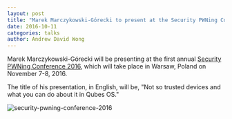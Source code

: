 ```yaml
---
layout: post
title: "Marek Marczykowski-Górecki to present at the Security PWNing Conference 2016"
date: 2016-10-11
categories: talks
author: Andrew David Wong
---
```


Marek Marczykowski-Górecki will be presenting at the first annual [Security
PWNing Conference 2016](https://www.instytutpwn.pl/konferencja/pwning2016/),
which will take place in Warsaw, Poland on November 7-8, 2016.

The title of his presentation, in English, will be, "Not so trusted devices and
what you can do about it in Qubes OS."

![security-pwning-conference-2016](/attachment/wiki/posts/security-pwning-conference-2016.jpg)
